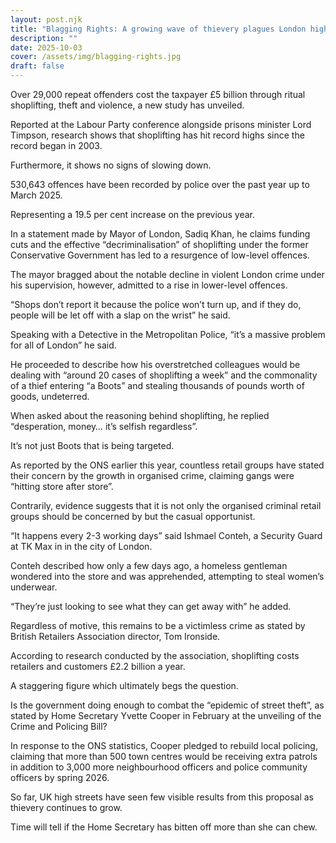 ```yaml
---
layout: post.njk
title: "Blagging Rights: A growing wave of thievery plagues London high streets"
description: ""
date: 2025-10-03
cover: /assets/img/blagging-rights.jpg
draft: false
---
```






Over 29,000
repeat offenders cost the taxpayer £5 billion through ritual shoplifting, theft
and violence, a new study has unveiled. 

Reported at the
Labour Party conference alongside prisons minister Lord Timpson, research shows
that shoplifting has hit record highs since the record began in 2003. 

Furthermore, it
shows no signs of slowing down. 

530,643
offences have been recorded by police over the past year up to March 2025. 

Representing a
19.5 per cent increase on the previous year. 

In a statement
made by Mayor of London, Sadiq Khan, he claims funding cuts and the effective
“decriminalisation” of shoplifting under the former Conservative Government has
led to a resurgence of low-level offences. 

The mayor
bragged about the notable decline in violent London crime under his
supervision, however, admitted to a rise in lower-level offences. 

“Shops don’t
report it because the police won’t turn up, and if they do, people will be let
off with a slap on the wrist” he said. 

Speaking with a
Detective in the Metropolitan Police, “it’s a massive problem for all of
London” he said. 

He proceeded to
describe how his overstretched colleagues would be dealing with “around 20
cases of shoplifting a week” and the commonality of a thief entering “a Boots”
and stealing thousands of pounds worth of goods, undeterred. 

When asked
about the reasoning behind shoplifting, he replied “desperation, money… it’s
selfish regardless”. 

It’s not just
Boots that is being targeted. 

As reported by
the ONS earlier this year, countless retail groups have stated their concern by
the growth in organised crime, claiming gangs were “hitting store after store”.


Contrarily,
evidence suggests that it is not only the organised criminal retail groups
should be concerned by but the casual opportunist. 

“It happens
every 2-3 working days” said Ishmael Conteh, a Security Guard at TK Max in in
the city of London. 

Conteh
described how only a few days ago, a homeless gentleman wondered into the store
and was apprehended, attempting to steal women’s underwear. 

“They’re just
looking to see what they can get away with” he added. 

Regardless of
motive, this remains to be a victimless crime as stated by British Retailers
Association director, Tom Ironside. 

According to
research conducted by the association, shoplifting costs retailers and
customers £2.2 billion a year. 

A staggering
figure which ultimately begs the question.

Is the
government doing enough to combat the “epidemic of street theft”, as stated by
Home Secretary Yvette Cooper in February at the unveiling of the Crime and
Policing Bill? 

In response to
the ONS statistics, Cooper pledged to rebuild local policing, claiming that
more than 500 town centres would be receiving extra patrols in addition to
3,000 more neighbourhood officers and police community officers by spring 2026.


So far, UK high
streets have seen few visible results from this proposal as thievery continues
to grow.

Time will tell
if the Home Secretary has bitten off more than she can chew.
